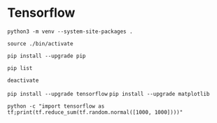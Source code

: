 # Tensorflow

`python3 -m venv --system-site-packages .`

`source ./bin/activate`

`pip install --upgrade pip`

`pip list`

`deactivate`


`pip install --upgrade tensorflow`
`pip install --upgrade matplotlib`

`python -c "import tensorflow as tf;print(tf.reduce_sum(tf.random.normal([1000, 1000])))"`


